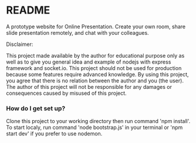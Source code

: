 # README #

A prototype website for Online Presentation. Create your own room, share slide presentation remotely, 
and chat with your colleagues. 

Disclaimer:

This project made available by the author for educational purpose only as well as to give you general 
idea and example of nodejs with express framework and socket.io. This project should not be used for production
because some features require advanced knowledge. By using this project, you agree that there is 
no relation between the author and you (the user). The author of this project will not be responsible
for any damages or consequences caused by misused of this project.


### How do I get set up? ###

Clone this project to your working directory then run command 'npm install'. To start localy, run command 'node bootstrap.js'
in your terminal or 'npm start dev' if you prefer to use nodemon.